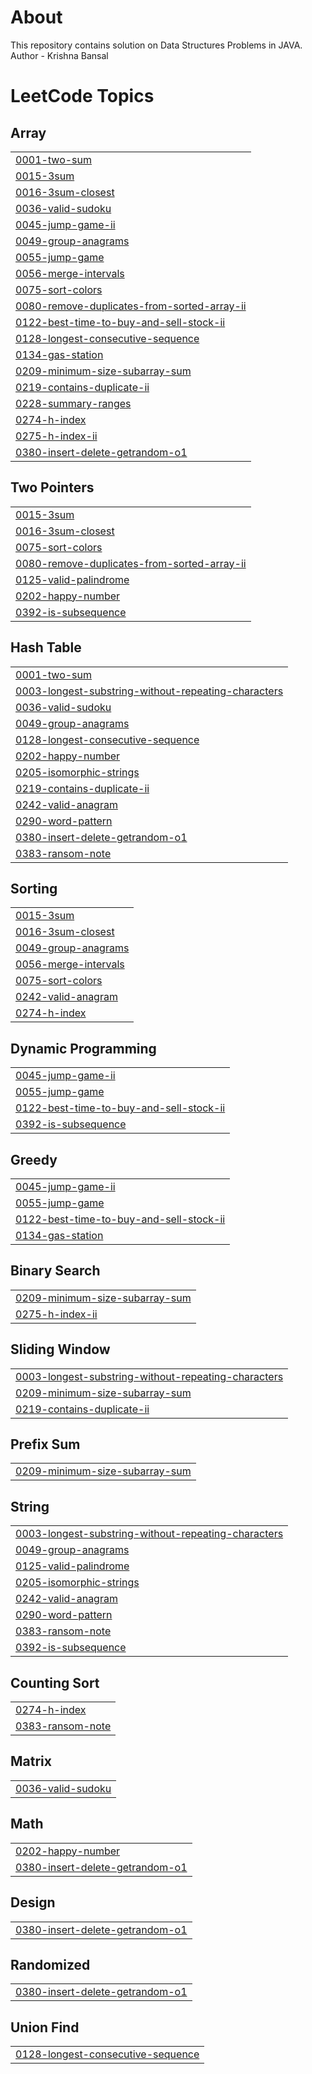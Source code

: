 # About
This repository contains solution on Data Structures Problems in JAVA.
<br>
Author - Krishna Bansal

<!---LeetCode Topics Start-->
# LeetCode Topics
## Array
|  |
| ------- |
| [0001-two-sum](https://github.com/LoopMaster99/DataStructure/tree/master/0001-two-sum) |
| [0015-3sum](https://github.com/LoopMaster99/DataStructure/tree/master/0015-3sum) |
| [0016-3sum-closest](https://github.com/LoopMaster99/DataStructure/tree/master/0016-3sum-closest) |
| [0036-valid-sudoku](https://github.com/LoopMaster99/DataStructure/tree/master/0036-valid-sudoku) |
| [0045-jump-game-ii](https://github.com/LoopMaster99/DataStructure/tree/master/0045-jump-game-ii) |
| [0049-group-anagrams](https://github.com/LoopMaster99/DataStructure/tree/master/0049-group-anagrams) |
| [0055-jump-game](https://github.com/LoopMaster99/DataStructure/tree/master/0055-jump-game) |
| [0056-merge-intervals](https://github.com/LoopMaster99/DataStructure/tree/master/0056-merge-intervals) |
| [0075-sort-colors](https://github.com/LoopMaster99/DataStructure/tree/master/0075-sort-colors) |
| [0080-remove-duplicates-from-sorted-array-ii](https://github.com/LoopMaster99/DataStructure/tree/master/0080-remove-duplicates-from-sorted-array-ii) |
| [0122-best-time-to-buy-and-sell-stock-ii](https://github.com/LoopMaster99/DataStructure/tree/master/0122-best-time-to-buy-and-sell-stock-ii) |
| [0128-longest-consecutive-sequence](https://github.com/LoopMaster99/DataStructure/tree/master/0128-longest-consecutive-sequence) |
| [0134-gas-station](https://github.com/LoopMaster99/DataStructure/tree/master/0134-gas-station) |
| [0209-minimum-size-subarray-sum](https://github.com/LoopMaster99/DataStructure/tree/master/0209-minimum-size-subarray-sum) |
| [0219-contains-duplicate-ii](https://github.com/LoopMaster99/DataStructure/tree/master/0219-contains-duplicate-ii) |
| [0228-summary-ranges](https://github.com/LoopMaster99/DataStructure/tree/master/0228-summary-ranges) |
| [0274-h-index](https://github.com/LoopMaster99/DataStructure/tree/master/0274-h-index) |
| [0275-h-index-ii](https://github.com/LoopMaster99/DataStructure/tree/master/0275-h-index-ii) |
| [0380-insert-delete-getrandom-o1](https://github.com/LoopMaster99/DataStructure/tree/master/0380-insert-delete-getrandom-o1) |
## Two Pointers
|  |
| ------- |
| [0015-3sum](https://github.com/LoopMaster99/DataStructure/tree/master/0015-3sum) |
| [0016-3sum-closest](https://github.com/LoopMaster99/DataStructure/tree/master/0016-3sum-closest) |
| [0075-sort-colors](https://github.com/LoopMaster99/DataStructure/tree/master/0075-sort-colors) |
| [0080-remove-duplicates-from-sorted-array-ii](https://github.com/LoopMaster99/DataStructure/tree/master/0080-remove-duplicates-from-sorted-array-ii) |
| [0125-valid-palindrome](https://github.com/LoopMaster99/DataStructure/tree/master/0125-valid-palindrome) |
| [0202-happy-number](https://github.com/LoopMaster99/DataStructure/tree/master/0202-happy-number) |
| [0392-is-subsequence](https://github.com/LoopMaster99/DataStructure/tree/master/0392-is-subsequence) |
## Hash Table
|  |
| ------- |
| [0001-two-sum](https://github.com/LoopMaster99/DataStructure/tree/master/0001-two-sum) |
| [0003-longest-substring-without-repeating-characters](https://github.com/LoopMaster99/DataStructure/tree/master/0003-longest-substring-without-repeating-characters) |
| [0036-valid-sudoku](https://github.com/LoopMaster99/DataStructure/tree/master/0036-valid-sudoku) |
| [0049-group-anagrams](https://github.com/LoopMaster99/DataStructure/tree/master/0049-group-anagrams) |
| [0128-longest-consecutive-sequence](https://github.com/LoopMaster99/DataStructure/tree/master/0128-longest-consecutive-sequence) |
| [0202-happy-number](https://github.com/LoopMaster99/DataStructure/tree/master/0202-happy-number) |
| [0205-isomorphic-strings](https://github.com/LoopMaster99/DataStructure/tree/master/0205-isomorphic-strings) |
| [0219-contains-duplicate-ii](https://github.com/LoopMaster99/DataStructure/tree/master/0219-contains-duplicate-ii) |
| [0242-valid-anagram](https://github.com/LoopMaster99/DataStructure/tree/master/0242-valid-anagram) |
| [0290-word-pattern](https://github.com/LoopMaster99/DataStructure/tree/master/0290-word-pattern) |
| [0380-insert-delete-getrandom-o1](https://github.com/LoopMaster99/DataStructure/tree/master/0380-insert-delete-getrandom-o1) |
| [0383-ransom-note](https://github.com/LoopMaster99/DataStructure/tree/master/0383-ransom-note) |
## Sorting
|  |
| ------- |
| [0015-3sum](https://github.com/LoopMaster99/DataStructure/tree/master/0015-3sum) |
| [0016-3sum-closest](https://github.com/LoopMaster99/DataStructure/tree/master/0016-3sum-closest) |
| [0049-group-anagrams](https://github.com/LoopMaster99/DataStructure/tree/master/0049-group-anagrams) |
| [0056-merge-intervals](https://github.com/LoopMaster99/DataStructure/tree/master/0056-merge-intervals) |
| [0075-sort-colors](https://github.com/LoopMaster99/DataStructure/tree/master/0075-sort-colors) |
| [0242-valid-anagram](https://github.com/LoopMaster99/DataStructure/tree/master/0242-valid-anagram) |
| [0274-h-index](https://github.com/LoopMaster99/DataStructure/tree/master/0274-h-index) |
## Dynamic Programming
|  |
| ------- |
| [0045-jump-game-ii](https://github.com/LoopMaster99/DataStructure/tree/master/0045-jump-game-ii) |
| [0055-jump-game](https://github.com/LoopMaster99/DataStructure/tree/master/0055-jump-game) |
| [0122-best-time-to-buy-and-sell-stock-ii](https://github.com/LoopMaster99/DataStructure/tree/master/0122-best-time-to-buy-and-sell-stock-ii) |
| [0392-is-subsequence](https://github.com/LoopMaster99/DataStructure/tree/master/0392-is-subsequence) |
## Greedy
|  |
| ------- |
| [0045-jump-game-ii](https://github.com/LoopMaster99/DataStructure/tree/master/0045-jump-game-ii) |
| [0055-jump-game](https://github.com/LoopMaster99/DataStructure/tree/master/0055-jump-game) |
| [0122-best-time-to-buy-and-sell-stock-ii](https://github.com/LoopMaster99/DataStructure/tree/master/0122-best-time-to-buy-and-sell-stock-ii) |
| [0134-gas-station](https://github.com/LoopMaster99/DataStructure/tree/master/0134-gas-station) |
## Binary Search
|  |
| ------- |
| [0209-minimum-size-subarray-sum](https://github.com/LoopMaster99/DataStructure/tree/master/0209-minimum-size-subarray-sum) |
| [0275-h-index-ii](https://github.com/LoopMaster99/DataStructure/tree/master/0275-h-index-ii) |
## Sliding Window
|  |
| ------- |
| [0003-longest-substring-without-repeating-characters](https://github.com/LoopMaster99/DataStructure/tree/master/0003-longest-substring-without-repeating-characters) |
| [0209-minimum-size-subarray-sum](https://github.com/LoopMaster99/DataStructure/tree/master/0209-minimum-size-subarray-sum) |
| [0219-contains-duplicate-ii](https://github.com/LoopMaster99/DataStructure/tree/master/0219-contains-duplicate-ii) |
## Prefix Sum
|  |
| ------- |
| [0209-minimum-size-subarray-sum](https://github.com/LoopMaster99/DataStructure/tree/master/0209-minimum-size-subarray-sum) |
## String
|  |
| ------- |
| [0003-longest-substring-without-repeating-characters](https://github.com/LoopMaster99/DataStructure/tree/master/0003-longest-substring-without-repeating-characters) |
| [0049-group-anagrams](https://github.com/LoopMaster99/DataStructure/tree/master/0049-group-anagrams) |
| [0125-valid-palindrome](https://github.com/LoopMaster99/DataStructure/tree/master/0125-valid-palindrome) |
| [0205-isomorphic-strings](https://github.com/LoopMaster99/DataStructure/tree/master/0205-isomorphic-strings) |
| [0242-valid-anagram](https://github.com/LoopMaster99/DataStructure/tree/master/0242-valid-anagram) |
| [0290-word-pattern](https://github.com/LoopMaster99/DataStructure/tree/master/0290-word-pattern) |
| [0383-ransom-note](https://github.com/LoopMaster99/DataStructure/tree/master/0383-ransom-note) |
| [0392-is-subsequence](https://github.com/LoopMaster99/DataStructure/tree/master/0392-is-subsequence) |
## Counting Sort
|  |
| ------- |
| [0274-h-index](https://github.com/LoopMaster99/DataStructure/tree/master/0274-h-index) |
| [0383-ransom-note](https://github.com/LoopMaster99/DataStructure/tree/master/0383-ransom-note) |
## Matrix
|  |
| ------- |
| [0036-valid-sudoku](https://github.com/LoopMaster99/DataStructure/tree/master/0036-valid-sudoku) |
## Math
|  |
| ------- |
| [0202-happy-number](https://github.com/LoopMaster99/DataStructure/tree/master/0202-happy-number) |
| [0380-insert-delete-getrandom-o1](https://github.com/LoopMaster99/DataStructure/tree/master/0380-insert-delete-getrandom-o1) |
## Design
|  |
| ------- |
| [0380-insert-delete-getrandom-o1](https://github.com/LoopMaster99/DataStructure/tree/master/0380-insert-delete-getrandom-o1) |
## Randomized
|  |
| ------- |
| [0380-insert-delete-getrandom-o1](https://github.com/LoopMaster99/DataStructure/tree/master/0380-insert-delete-getrandom-o1) |
## Union Find
|  |
| ------- |
| [0128-longest-consecutive-sequence](https://github.com/LoopMaster99/DataStructure/tree/master/0128-longest-consecutive-sequence) |
<!---LeetCode Topics End-->